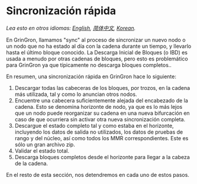 # Sincronización rápida

*Lea esto en otros idiomas: [English](../fast-sync.md), [简体中文](fast-sync_ZH-CN.md), [Korean](fast-sync_KR.md).*

En GrinGron, llamamos "sync" al proceso de sincronizar un nuevo nodo o un nodo que no ha estado al día con la cadena durante un
tiempo, y llevarlo hasta el último bloque conocido. La Descarga Inicial de Bloques (o IBD) es usada a menudo por otras cadenas
de bloques, pero esto es problemático para GrinGron ya que típicamente no descarga bloques completos..

En resumen, una sincronización rápida en GrinGron hace lo siguiente:

1. Descargar todas las cabeceras de los bloques, por trozos, en la cadena más utilizada,
   tal y como lo anuncian otros nodos.
1. Encuentre una cabecera suficientemente alejada del encabezado de la cadena. Esto se denomina horizonte de nodo, ya que es lo
   más lejos que un nodo puede reorganizar su cadena en una nueva bifurcación en caso de que ocurriera sin activar otra nueva
   sincronización completa.
1. Descargue el estado completo tal y como estaba en el horizonte, incluyendo los datos de salida no utilizados, los datos de
   pruebas de rango y del núcleo, así como todos los MMR correspondientes. Este es sólo un gran archivo zip.
1. Validar el estado total.
1. Descarga bloques completos desde el horizonte para llegar a la cabeza de la cadena.

En el resto de esta sección, nos detendremos en cada uno de estos pasos.
